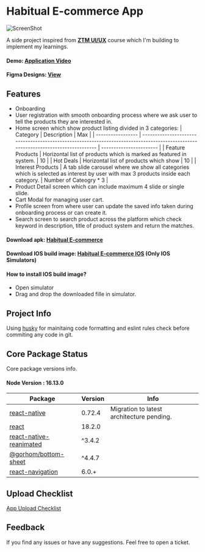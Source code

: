 # Habitual E-commerce App

![ScreenShot](https://ik.imagekit.io/imashish/assets/ScreenShot%20Board_Vp1G2Usnq.png?updatedAt=1695387950229)

A side project inspired from [**ZTM UI/UX**](https://www.udemy.com/course/complete-web-designer-mobile-designer-zero-to-mastery/?utm_source=adwords&utm_medium=udemyads&utm_campaign=LongTail_la.EN_cc.INDIA&utm_content=deal4584&utm_term=_._ag_77882236703_._ad_533093955816_._kw__._de_c_._dm__._pl__._ti_dsa-1007766171592_._li_9061704_._pd__._&matchtype=&gclid=EAIaIQobChMImq-D_PKpgQMVDxeDAx0NFwX2EAAYASAAEgLFbPD_BwE) course which I'm building to implement my learnings.

#### Demo: [Application Video](https://www.linkedin.com/posts/mehraas_design-ecommerce-reactnative-activity-6943989872491659264-o6kc?utm_source=share&utm_medium=member_desktop)

#### Figma Designs: [View](https://www.figma.com/file/QNX7J2J2gX7yDn40i0Wboa/Habitual-Ecommerce?node-id=579%3A7978)

## Features

- Onboarding
- User registration with smooth onboarding process where we ask user to tell the products they are interested in.
- Home screen which show product listing divided in 3 categories:
  | Category | Description | Max |
  | ----------------- | --------------------------------------------------------------------------------------------------------------------------------- | ----------------------- |
  | Feature Products | Horizontal list of products which is marked as featured in system. | 10 |
  | Hot Deals | Horizontal list of products which show | 10 |
  | Interest Products | A tab slide carousel where we show all categories which is selected as interest by user with max 3 products inside each category. | Number of Cateogry \* 3 |
- Product Detail screen which can include maximum 4 slide or single slide.
- Cart Modal for managing user cart.
- Profile screen from where user can update the saved info taken during onboarding process or
  can create it.
- Search screen to search product across the platform which check keyword in description, title of product system and return the matches.

#### Download apk: [Habitual E-commerce](https://play.google.com/store/apps/details?id=com.habitual.ecommerce.project.app)

#### Download IOS build image: [Habitual E-commerce IOS](https://drive.google.com/file/d/1UalqenRLyaCg_Oi7_B_pXGLZrCH86bXh/view?usp=sharing) (Only IOS Simulators)

#### How to install IOS build image?

- Open simulator
- Drag and drop the downloaded fille in simulator.

## Project Info

Using [husky](https://www.npmjs.com/package/husky) for mainitaing code formatting and eslint rules check before commiting any code in git.

## Core Package Status

Core package versions info.

#### Node Version : 16.13.0

| Package                                                                        | Version | Info                                      |
| ------------------------------------------------------------------------------ | ------- | ----------------------------------------- |
| [react-native](https://reactnative.dev/)                                       | 0.72.4  | Migration to latest architecture pending. |
| [react](https://reactjs.org/)                                                  | 18.2.0  |                                           |
| [react-native-reanimated](https://docs.swmansion.com/react-native-reanimated/) | ^3.4.2  |                                           |
| [@gorhom/bottom-sheet](https://gorhom.github.io/react-native-bottom-sheet/)    | ^4.4.7  |                                           |
| [react-navigation](https://reactnavigation.org/)                               | 6.0.+   |                                           |

## Upload Checklist

[App Upload Checklist](https://ashismehra.notion.site/App-Upload-Checklist-45ba6bff66b94c39a7078c3f0fdab434?pvs=4)

## Feedback

If you find any issues or have any suggestions. Feel free to open a ticket.
